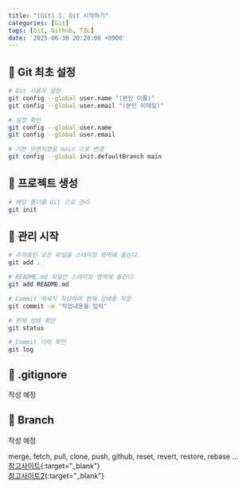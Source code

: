 ```yaml
---
title: "[Git] 1. Git 시작하기"
categories: [Git]
tags: [Git, Github, TIL]
date: '2025-06-30 20:28:00 +0900'
---
```


## 🚀 Git 최초 설정

```bash
# Git 사용자 설정
git config --global user.name "(본인 이름)"
git config --global user.email "(본인 이메일)"

# 설정 확인
git config --global user.name
git config --global user.email

# 기본 브랜치명을 main 으로 변경
git config --global init.defaultBranch main
```

## 🚀 프로젝트 생성

```bash
# 해당 폴더를 Git 으로 관리
git init
```

## 🚀 관리 시작

```bash
# 추적중인 모든 파일을 스테이징 영역에 올린다.
git add .

# README.md 파일만 스테이징 영역에 올린다.
git add README.md

# Commit 메세지 작성하며 현재 상태를 저장
git commit -m "작업내용을 입력"

# 현재 상태 확인
git status

# Commit 이력 확인
git log
```

## 🚀 .gitignore

작성 예정

## 🚀 Branch

작성 예정

merge, fetch, pull, clone, push, github, reset, revert, restore, rebase ...   
[참고사이트](https://gin-girin-grim.tistory.com/10){:target="_blank"}   
[참고사이트2](https://teamsparta.notion.site/Spring-8-Git-1-2222dc3ef51480358ec1f3a12d38813c){:target="_blank"}